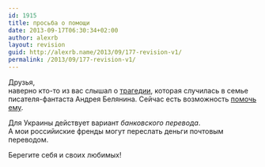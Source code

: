 ```yaml
---
id: 1915
title: просьба о помощи
date: 2013-09-17T06:30:34+02:00
author: alexrb
layout: revision
guid: http://alexrb.name/2013/09/177-revision-v1/
permalink: /2013/09/177-revision-v1/
---
```

Друзья,  
наверно кто-то из вас слышал о [трагедии](http://www.livejournal.com/users/doctor_livsy/5200.html), которая случилась в семье писателя-фантаста Андрея Белянина. Сейчас есть возможность [помочь ему](http://www.skiminok.ru/FORUM/Default.asp?m=1&ar=0&Cat_id=359&List=10&Avatars=1&ss=%C2%FB%E1%EE%F0+%F2%E5%EC%FB).

Для Украины действует вариант _банковского перевода_.  
А мои российиские френды могут переслать деньги почтовым переводом.

Берегите себя и своих любимых!